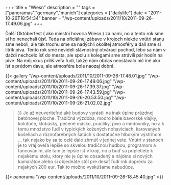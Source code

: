 +++
title = "Wiesn"
description = ""
tags = ["panoramas","germany","munich"]
categories = ["dailylife"]
date = "2011-10-26T18:54:34"
banner = "/wp-content/uploads/2011/10/2011-09-26-17.49.06.jpg"
+++

Ďalší Októberfest ( ako miestni hovoria Wiesn ) za nami, no a tento rok sme si ho nenechali újsť. Teda na oficiálnej zábave v krojoch niekde vnútri stanu sme neboli, ale tak trochu sme sa nadýchli
okolitej atmosféry a dali sme si litrík piva. Tento rok sme nevideli slávnostný otvárací pochod,
lebo sa nám v daždi nechcelo ísť do mesta, ale spolu s kolegami sme strávili pár hodín na pive. Na
môj vkus príliš veľa ľudí, takže nám občas neostávalo nič iné ako ísť s prúdom davu, ale atmosféra
bola naozaj dobrá.

{{< gallery
    "/wp-content/uploads/2011/10/2011-09-26-17.48.01.jpg"
    "/wp-content/uploads/2011/10/2011-09-26-17.49.06.jpg"
    "/wp-content/uploads/2011/10/2011-09-26-17.39.37.jpg"
    "/wp-content/uploads/2011/10/2011-09-26-17.43.59.jpg"
    "/wp-content/uploads/2011/10/2011-09-26-20.53.50.jpg"
    "/wp-content/uploads/2011/10/2011-09-26-21.02.02.jpg"
>}}
Je až neuveriteľné aké budovy vyrástli na inak úplne prázdnej betónovej ploche. Tradičná výzdoba,
modro biele bavorské vlajky, kolotoče, klobásky, pečené mäsko, praclíky, pivo a medovníky, no a k
tomu množstvo ľudí v typických kožených nohaviciach, karovaných košeliach a rôznofarebných šatách s
dostatočne hlbokým výstrihom … tak nejako by sa to celé dalo zhrnúť v jednej vete. Vnútri v stanoch
je to vraj oveľa lepšie so skvelou tradičnou hudbou, programom a tancovaním, ale tam je lepšie ísť
v kroji, no a buď sa pripletiete k nejakému stolu, ktorý nie je úplne obsadený a nájdete si nových
kamarátov alebo si objednáte stôl pre desať ľudí rok dopredu za nejakých 200 eur. Tak to možno
vyskúšame nabudúce.

{{< panorama "/wp-content/uploads/2011/10/2011-09-26-18.45.40.jpg"  >}}